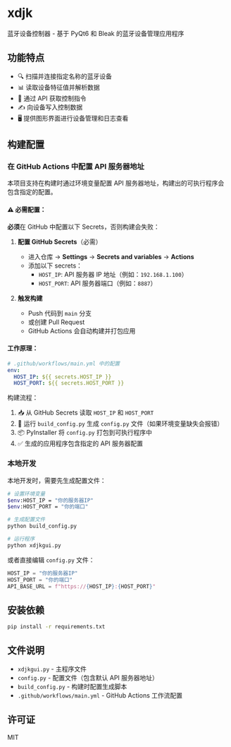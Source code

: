 # xdjk

蓝牙设备控制器 - 基于 PyQt6 和 Bleak 的蓝牙设备管理应用程序

## 功能特点

- 🔍 扫描并连接指定名称的蓝牙设备
- 📊 读取设备特征值并解析数据
- 🔌 通过 API 获取控制指令
- ✍️ 向设备写入控制数据
- 🖥️ 提供图形界面进行设备管理和日志查看

## 构建配置

### 在 GitHub Actions 中配置 API 服务器地址

本项目支持在构建时通过环境变量配置 API 服务器地址，构建出的可执行程序会包含指定的配置。

#### ⚠️ 必需配置：

**必须**在 GitHub 中配置以下 Secrets，否则构建会失败：

1. **配置 GitHub Secrets**（必需）
   - 进入仓库 → **Settings** → **Secrets and variables** → **Actions**
   - 添加以下 secrets：
     - `HOST_IP`: API 服务器 IP 地址（例如：`192.168.1.100`）
     - `HOST_PORT`: API 服务器端口（例如：`8887`）

2. **触发构建**
   - Push 代码到 `main` 分支
   - 或创建 Pull Request
   - GitHub Actions 会自动构建并打包应用

#### 工作原理：

```yaml
# .github/workflows/main.yml 中的配置
env:
  HOST_IP: ${{ secrets.HOST_IP }}
  HOST_PORT: ${{ secrets.HOST_PORT }}
```

构建流程：
1. 📥 从 GitHub Secrets 读取 `HOST_IP` 和 `HOST_PORT`
2. 🔧 运行 `build_config.py` 生成 `config.py` 文件（如果环境变量缺失会报错）
3. 📦 PyInstaller 将 `config.py` 打包到可执行程序中
4. ✅ 生成的应用程序包含指定的 API 服务器配置

### 本地开发

本地开发时，需要先生成配置文件：

```bash
# 设置环境变量
$env:HOST_IP = "你的服务器IP"
$env:HOST_PORT = "你的端口"

# 生成配置文件
python build_config.py

# 运行程序
python xdjkgui.py
```

或者直接编辑 `config.py` 文件：

```python
HOST_IP = "你的服务器IP"
HOST_PORT = "你的端口"
API_BASE_URL = f"https://{HOST_IP}:{HOST_PORT}"
```

## 安装依赖

```bash
pip install -r requirements.txt
```

## 文件说明

- `xdjkgui.py` - 主程序文件
- `config.py` - 配置文件（包含默认 API 服务器地址）
- `build_config.py` - 构建时配置生成脚本
- `.github/workflows/main.yml` - GitHub Actions 工作流配置

## 许可证

MIT
